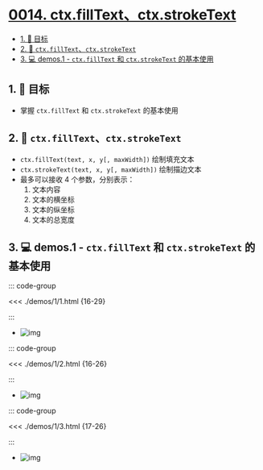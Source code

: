 # [0014. ctx.fillText、ctx.strokeText](https://github.com/Tdahuyou/TNotes.canvas/tree/main/notes/0014.%20ctx.fillText%E3%80%81ctx.strokeText)

<!-- region:toc -->

- [1. 🎯 目标](#1--目标)
- [2. 📒 `ctx.fillText`、`ctx.strokeText`](#2--ctxfilltextctxstroketext)
- [3. 💻 demos.1 - `ctx.fillText` 和 `ctx.strokeText` 的基本使用](#3--demos1---ctxfilltext-和-ctxstroketext-的基本使用)

<!-- endregion:toc -->

## 1. 🎯 目标

- 掌握 `ctx.fillText` 和 `ctx.strokeText` 的基本使用

## 2. 📒 `ctx.fillText`、`ctx.strokeText`

- `ctx.fillText(text, x, y[, maxWidth])` 绘制填充文本
- `ctx.strokeText(text, x, y[, maxWidth])` 绘制描边文本
- 最多可以接收 4 个参数，分别表示：
  1. 文本内容
  2. 文本的横坐标
  3. 文本的纵坐标
  4. 文本的总宽度

## 3. 💻 demos.1 - `ctx.fillText` 和 `ctx.strokeText` 的基本使用

::: code-group

<<< ./demos/1/1.html {16-29}

:::

- ![img](https://cdn.jsdelivr.net/gh/Tdahuyou/imgs@main/2024-10-03-23-17-30.png)

::: code-group

<<< ./demos/1/2.html {16-26}

:::

- ![img](https://cdn.jsdelivr.net/gh/Tdahuyou/imgs@main/2024-10-03-23-17-40.png)

::: code-group

<<< ./demos/1/3.html {17-26}

:::

- ![img](https://cdn.jsdelivr.net/gh/Tdahuyou/imgs@main/2024-10-03-23-17-53.png)
